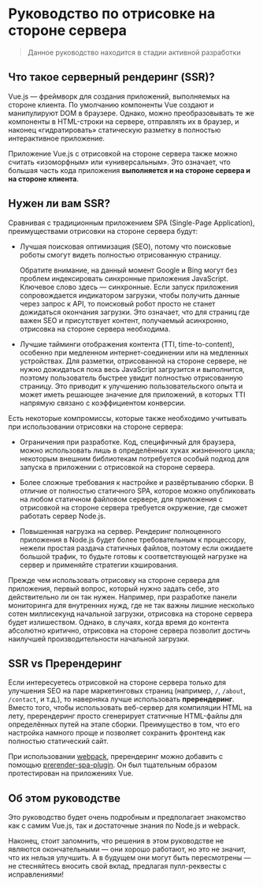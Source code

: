 # Руководство по отрисовке на стороне сервера

> Данное руководство находится в стадии активной разработки

## Что такое серверный рендеринг (SSR)?

Vue.js — фреймворк для создания приложений, выполняемых на стороне клиента. По умолчанию компоненты Vue создают и манипулируют DOM в браузере. Однако, можно преобразовывать те же компоненты в HTML-строки на сервере, отправлять их в браузер, и наконец «гидратировать» статическую разметку в полностью интерактивное приложение.

Приложение Vue.js с отрисовкой на стороне сервера также можно считать «изоморфным» или «универсальным». Это означает, что большая часть кода приложения **выполняется и на стороне сервера и на стороне клиента**.

## Нужен ли вам SSR?

Сравнивая с традиционным приложением SPA (Single-Page Application), преимуществами отрисовки на стороне сервера будут:

- Лучшая поисковая оптимизация (SEO), потому что поисковые роботы смогут видеть полностью отрисованную страницу.

  Обратите внимание, на данный момент Google и Bing могут без проблем индексировать синхронные приложения JavaScript. Ключевое слово здесь — синхронные. Если запуск приложения сопровождается индикатором загрузки, чтобы получить данные через запрос к API, то поисковый робот просто не станет дожидаться окончания загрузки. Это означает, что для страниц где важен SEO и присутствует контент, получаемый асинхронно, отрисовка на стороне сервера необходима.

- Лучшие тайминги отображения контента (TTI, time-to-content), особенно при медленном интернет-соединении или на медленных устройствах. Для разметки, отрисованной на стороне сервере, не нужно дожидаться пока весь JavaScript загрузится и выполнится, поэтому пользователь быстрее увидит полностью отрисованную страницу. Это приводит к улучшению пользовательского опыта и может иметь решающее значение для приложений, в которых TTI напрямую связано с коэффициентом конверсии.

Есть некоторые компромиссы, которые также необходимо учитывать при использовании отрисовки на стороне сервера:

- Ограничения при разработке. Код, специфичный для браузера, можно использовать лишь в определённых хуках жизненного цикла; некоторым внешним библиотекам потребуется особый подход для запуска в приложении с отрисовкой на стороне сервера.

- Более сложные требования к настройке и развёртыванию сборки. В отличие от полностью статичного SPA, которое можно опубликовать на любом статичном файловом сервере, для приложения с отрисовкой на стороне сервера требуется окружение, где сможет работать сервер Node.js.

- Повышенная нагрузка на сервер. Рендеринг полноценного приложения в Node.js будет более требовательным к процессору, нежели простая раздача статичных файлов, поэтому если ожидаете большой трафик, то будьте готовы к соответствующей нагрузке на сервер и применяйте стратегии кэширования.

Прежде чем использовать отрисовку на стороне сервера для приложения, первый вопрос, который нужно задать себе, это действительно ли он так нужен. Например, при разработке панели мониторинга для внутренних нужд, где не так важны лишние несколько сотен миллисекунд начальной загрузки, отрисовка на стороне сервера будет излишеством. Однако, в случаях, когда время до контента абсолютно критично, отрисовка на стороне сервера позволит достичь наилучшей производительности начальной загрузки.

## SSR vs Пререндеринг

Если интересуетесь отрисовкой на стороне сервера только для улучшения SEO на паре маркетинговых страниц (например, `/`, `/about`, `/contact`, и т.д.), то наверняка лучше использовать **пререндеринг**. Вместо того, чтобы использовать веб-сервер для компиляции HTML на лету, пререндеринг просто сгенерирует статичные HTML-файлы для определённых путей на этапе сборки. Преимущество в том, что его настройка намного проще и позволяет сохранить фронтенд как полностью статический сайт.

При использовании [webpack](https://webpack.js.org/), пререндеринг можно добавить с помощью [prerender-spa-plugin](https://github.com/chrisvfritz/prerender-spa-plugin). Он был тщательным образом протестирован на приложениях Vue.

## Об этом руководстве

<!-- [//]: # 'TODO: This guide is focused on server-rendered Single-Page Applications using Node.js as the server. Mixing Vue SSR with other backend setups is a topic of its own and briefly discussed in a [dedicated section].' -->

Это руководство будет очень подробным и предполагает знакомство как с самим Vue.js, так и достаточные знания по Node.js и webpack.

<!-- [//]: # 'If you prefer a higher-level solution that provides a smooth out-of-the-box experience, you should probably give [Nuxt.js](https://nuxtjs.org/) a try. It's built upon the same Vue stack but abstracts away a lot of the boilerplate, and provides some extra features such as static site generation. However, it may not suit your use case if you need more direct control of your app's structure. Regardless, it would still be beneficial to read through this guide to understand better how things work together.' -->

[//]: # 'TODO: As you read along, it would be helpful to refer to the official [HackerNews Demo](https://github.com/vuejs/vue-hackernews-2.0/), which makes use of most of the techniques covered in this guide'

Наконец, стоит запомнить, что решения в этом руководстве не являются окончательными — они хорошо работают, но это не значит, что их нельзя улучшить. А в будущем они могут быть пересмотрены — не стесняйтесь вносить свой вклад, предлагая пулл-реквесты с исправлениями!
